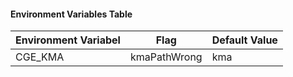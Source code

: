 #### Environment Variables Table

| Environment Variabel       | Flag            | Default Value  |
|----------------------------|-----------------|----------------|
| CGE_KMA                    | kmaPathWrong    | kma            |
